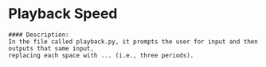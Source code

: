 
# Playback Speed

    #### Description:
    In the file called playback.py, it prompts the user for input and then outputs that same input,
    replacing each space with ... (i.e., three periods).